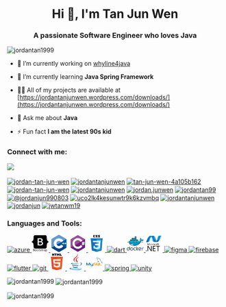 <h1 align="center">Hi 👋, I'm Tan Jun Wen</h1>
<h3 align="center">A passionate Software Engineer who loves Java</h3>

<p align="left"> <img src="https://komarev.com/ghpvc/?username=jordantan1999&label=Profile%20views&color=0e75b6&style=flat" alt="jordantan1999" /> </p>

- 🔭 I’m currently working on [whyline4java](https://github.com/Jordantan1999/whyline4java)

- 🌱 I’m currently learning **Java Spring Framework**

- 👨‍💻 All of my projects are available at [https://jordantanjunwen.wordpress.com/downloads/](https://jordantanjunwen.wordpress.com/downloads/)

- 💬 Ask me about **Java**

- ⚡ Fun fact **I am the latest 90s kid**

<h3 align="left">Connect with me:</h3>
<a href = "https://www.linkedin.com/in/tan-jun-wen-4a105b162/"><img src="https://img.shields.io/badge/LinkedIn-0077B5?style=for-the-badge&logo=linkedin&logoColor=white" /></a>

<p align="left">
<a href="https://codepen.io/jordan-tan-jun-wen" target="blank"><img align="center" src="https://raw.githubusercontent.com/rahuldkjain/github-profile-readme-generator/master/src/images/icons/Social/codepen.svg" alt="jordan-tan-jun-wen" height="30" width="40" /></a>
<a href="https://twitter.com/jordantanjunwen" target="blank"><img align="center" src="https://raw.githubusercontent.com/rahuldkjain/github-profile-readme-generator/master/src/images/icons/Social/twitter.svg" alt="jordantanjunwen" height="30" width="40" /></a>
<a href="https://linkedin.com/in/tan-jun-wen-4a105b162" target="blank"><img align="center" src="https://raw.githubusercontent.com/rahuldkjain/github-profile-readme-generator/master/src/images/icons/Social/linked-in-alt.svg" alt="tan-jun-wen-4a105b162" height="30" width="40" /></a>
<a href="https://stackoverflow.com/users/jordan-tan-jun-wen" target="blank"><img align="center" src="https://raw.githubusercontent.com/rahuldkjain/github-profile-readme-generator/master/src/images/icons/Social/stack-overflow.svg" alt="jordan-tan-jun-wen" height="30" width="40" /></a>
<a href="https://kaggle.com/jordantanjunwen" target="blank"><img align="center" src="https://raw.githubusercontent.com/rahuldkjain/github-profile-readme-generator/master/src/images/icons/Social/kaggle.svg" alt="jordantanjunwen" height="30" width="40" /></a>
<a href="https://fb.com/jordan.junwen" target="blank"><img align="center" src="https://raw.githubusercontent.com/rahuldkjain/github-profile-readme-generator/master/src/images/icons/Social/facebook.svg" alt="jordan.junwen" height="30" width="40" /></a>
<a href="https://instagram.com/jordantan99" target="blank"><img align="center" src="https://raw.githubusercontent.com/rahuldkjain/github-profile-readme-generator/master/src/images/icons/Social/instagram.svg" alt="jordantan99" height="30" width="40" /></a>
<a href="https://medium.com/@jordanjun990803" target="blank"><img align="center" src="https://raw.githubusercontent.com/rahuldkjain/github-profile-readme-generator/master/src/images/icons/Social/medium.svg" alt="@jordanjun990803" height="30" width="40" /></a>
<a href="https://www.youtube.com/c/uco2lk4kesunwtr9k6kzvmbq" target="blank"><img align="center" src="https://raw.githubusercontent.com/rahuldkjain/github-profile-readme-generator/master/src/images/icons/Social/youtube.svg" alt="uco2lk4kesunwtr9k6kzvmbq" height="30" width="40" /></a>
<a href="https://www.hackerrank.com/jordantanjunwen" target="blank"><img align="center" src="https://raw.githubusercontent.com/rahuldkjain/github-profile-readme-generator/master/src/images/icons/Social/hackerrank.svg" alt="jordantanjunwen" height="30" width="40" /></a>
<a href="https://www.leetcode.com/jordanjun" target="blank"><img align="center" src="https://raw.githubusercontent.com/rahuldkjain/github-profile-readme-generator/master/src/images/icons/Social/leet-code.svg" alt="jordanjun" height="30" width="40" /></a>
<a href="https://auth.geeksforgeeks.org/user/jwtanwm19" target="blank"><img align="center" src="https://raw.githubusercontent.com/rahuldkjain/github-profile-readme-generator/master/src/images/icons/Social/geeks-for-geeks.svg" alt="jwtanwm19" height="30" width="40" /></a>
</p>

<h3 align="left">Languages and Tools:</h3>
<p align="left"> <a href="https://azure.microsoft.com/en-in/" target="_blank"> <img src="https://www.vectorlogo.zone/logos/microsoft_azure/microsoft_azure-icon.svg" alt="azure" width="40" height="40"/> </a> <a href="https://getbootstrap.com" target="_blank"> <img src="https://raw.githubusercontent.com/devicons/devicon/master/icons/bootstrap/bootstrap-plain-wordmark.svg" alt="bootstrap" width="40" height="40"/> </a> <a href="https://www.w3schools.com/cpp/" target="_blank"> <img src="https://raw.githubusercontent.com/devicons/devicon/master/icons/cplusplus/cplusplus-original.svg" alt="cplusplus" width="40" height="40"/> </a> <a href="https://www.w3schools.com/cs/" target="_blank"> <img src="https://raw.githubusercontent.com/devicons/devicon/master/icons/csharp/csharp-original.svg" alt="csharp" width="40" height="40"/> </a> <a href="https://www.w3schools.com/css/" target="_blank"> <img src="https://raw.githubusercontent.com/devicons/devicon/master/icons/css3/css3-original-wordmark.svg" alt="css3" width="40" height="40"/> </a> <a href="https://dart.dev" target="_blank"> <img src="https://www.vectorlogo.zone/logos/dartlang/dartlang-icon.svg" alt="dart" width="40" height="40"/> </a> <a href="https://www.docker.com/" target="_blank"> <img src="https://raw.githubusercontent.com/devicons/devicon/master/icons/docker/docker-original-wordmark.svg" alt="docker" width="40" height="40"/> </a> <a href="https://dotnet.microsoft.com/" target="_blank"> <img src="https://raw.githubusercontent.com/devicons/devicon/master/icons/dot-net/dot-net-original-wordmark.svg" alt="dotnet" width="40" height="40"/> </a> <a href="https://www.figma.com/" target="_blank"> <img src="https://www.vectorlogo.zone/logos/figma/figma-icon.svg" alt="figma" width="40" height="40"/> </a> <a href="https://firebase.google.com/" target="_blank"> <img src="https://www.vectorlogo.zone/logos/firebase/firebase-icon.svg" alt="firebase" width="40" height="40"/> </a> <a href="https://flutter.dev" target="_blank"> <img src="https://www.vectorlogo.zone/logos/flutterio/flutterio-icon.svg" alt="flutter" width="40" height="40"/> </a> <a href="https://git-scm.com/" target="_blank"> <img src="https://www.vectorlogo.zone/logos/git-scm/git-scm-icon.svg" alt="git" width="40" height="40"/> </a> <a href="https://www.w3.org/html/" target="_blank"> <img src="https://raw.githubusercontent.com/devicons/devicon/master/icons/html5/html5-original-wordmark.svg" alt="html5" width="40" height="40"/> </a> <a href="https://www.java.com" target="_blank"> <img src="https://raw.githubusercontent.com/devicons/devicon/master/icons/java/java-original.svg" alt="java" width="40" height="40"/> </a> <a href="https://www.mysql.com/" target="_blank"> <img src="https://raw.githubusercontent.com/devicons/devicon/master/icons/mysql/mysql-original-wordmark.svg" alt="mysql" width="40" height="40"/> </a> <a href="https://spring.io/" target="_blank"> <img src="https://www.vectorlogo.zone/logos/springio/springio-icon.svg" alt="spring" width="40" height="40"/> </a> <a href="https://unity.com/" target="_blank"> <img src="https://www.vectorlogo.zone/logos/unity3d/unity3d-icon.svg" alt="unity" width="40" height="40"/> </a> </p>

<p><img align="left" src="https://github-readme-stats.vercel.app/api/top-langs?username=jordantan1999&show_icons=true&locale=en&layout=compact" alt="jordantan1999" /></p>

<p>&nbsp;<img align="center" src="https://github-readme-stats.vercel.app/api?username=jordantan1999&show_icons=true&locale=en" alt="jordantan1999" /></p>

<p><img align="center" src="https://github-readme-streak-stats.herokuapp.com/?user=jordantan1999&" alt="jordantan1999" /></p>
